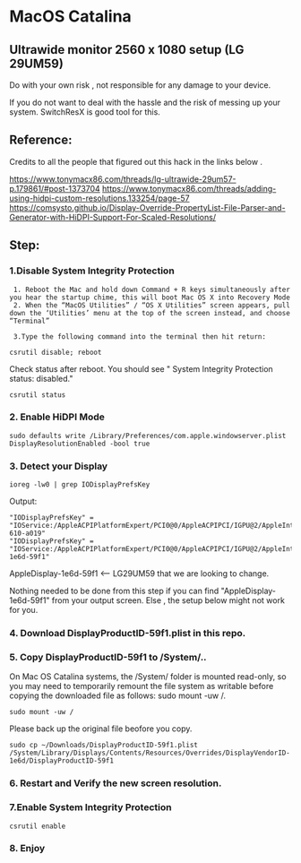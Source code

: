 # MacOS Catalina 
##              Ultrawide monitor 2560 x 1080 setup (LG 29UM59)

Do with your own risk , not responsible for any damage to your device.

If you do not want to deal with the hassle and the risk of messing up your system. SwitchResX is good tool for this.


## Reference:

Credits to all the people that figured out this hack in the links below . 

https://www.tonymacx86.com/threads/lg-ultrawide-29um57-p.179861/#post-1373704
https://www.tonymacx86.com/threads/adding-using-hidpi-custom-resolutions.133254/page-57
https://comsysto.github.io/Display-Override-PropertyList-File-Parser-and-Generator-with-HiDPI-Support-For-Scaled-Resolutions/


## Step:


### 1.Disable System Integrity Protection

     1. Reboot the Mac and hold down Command + R keys simultaneously after you hear the startup chime, this will boot Mac OS X into Recovery Mode
     2. When the “MacOS Utilities” / “OS X Utilities” screen appears, pull down the ‘Utilities’ menu at the top of the screen instead, and choose “Terminal”

     3.Type the following command into the terminal then hit return:

```
csrutil disable; reboot
```

Check status after reboot. You should see " System Integrity Protection status: disabled."

```
csrutil status
```

### 2. Enable HiDPI Mode
```
sudo defaults write /Library/Preferences/com.apple.windowserver.plist DisplayResolutionEnabled -bool true
```

### 3. Detect your Display
```
ioreg -lw0 | grep IODisplayPrefsKey
```

Output:
```
"IODisplayPrefsKey" = "IOService:/AppleACPIPlatformExpert/PCI0@0/AppleACPIPCI/IGPU@2/AppleIntelFramebuffer@0/display0/AppleBacklightDisplay-610-a019"
"IODisplayPrefsKey" = "IOService:/AppleACPIPlatformExpert/PCI0@0/AppleACPIPCI/IGPU@2/AppleIntelFramebuffer@2/display0/AppleDisplay-1e6d-59f1"
```
AppleDisplay-1e6d-59f1 <-- LG29UM59 that we are looking to change.

Nothing needed to be done from this step if you can find "AppleDisplay-1e6d-59f1" from your output screen. Else , the setup below might not work for you.

### 4. Download DisplayProductID-59f1.plist in this repo.


### 5. Copy DisplayProductID-59f1 to /System/.. 

On Mac OS Catalina systems, the /System/ folder is mounted read-only, so you may need to temporarily remount the file system as writable before copying the downloaded file as follows: sudo mount -uw /.
```
sudo mount -uw /
```

Please back up the original file beofore you copy.

```
sudo cp ~/Downloads/DisplayProductID-59f1.plist /System/Library/Displays/Contents/Resources/Overrides/DisplayVendorID-1e6d/DisplayProductID-59f1
```

### 6. Restart and Verify the new screen resolution.

### 7.Enable System Integrity Protection

```
csrutil enable
```

### 8. Enjoy
